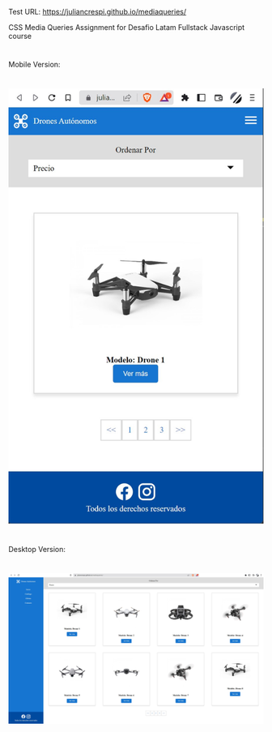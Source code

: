 Test URL: https://juliancrespi.github.io/mediaqueries/

CSS Media Queries Assignment for Desafio Latam Fullstack Javascript course
#
Mobile Version:
#
![image](/assets/img/MediaQueries_Mobile.jpg)

#
Desktop Version:
#
![image](/assets/img/MediaQueries_Desktop.jpg)
